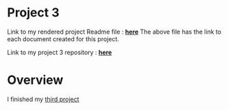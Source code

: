 # Project 3

Link to my rendered project Readme file : [**here**](https://sbgadhwala.github.io/ST558_Project3/)
The above file has the link to each document created for this project.

Link to my project 3 repository : [**here**](https://github.com/sbgadhwala/ST558_Project3/)

# Overview  

I finished my [third project](https://sbgadhwala.github.io/ST558_Project3/)
